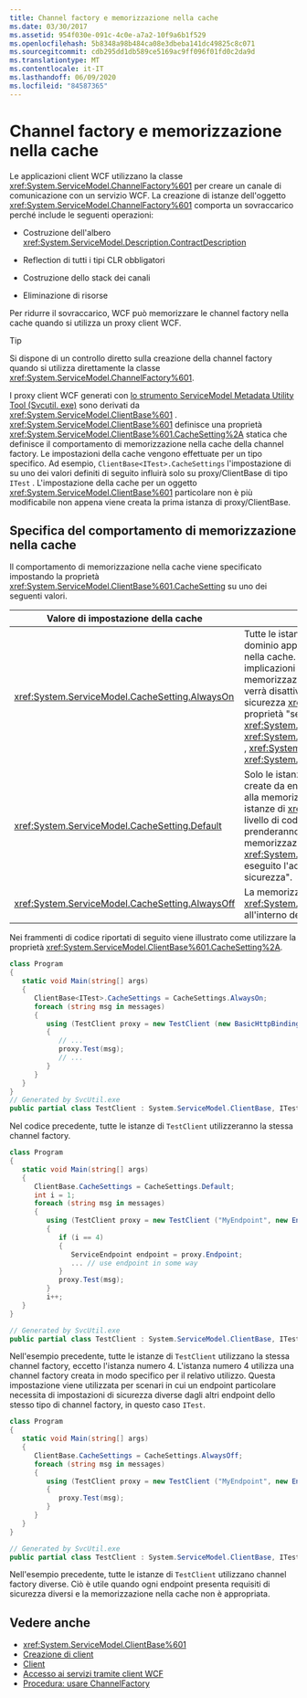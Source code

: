 ```yaml
---
title: Channel factory e memorizzazione nella cache
ms.date: 03/30/2017
ms.assetid: 954f030e-091c-4c0e-a7a2-10f9a6b1f529
ms.openlocfilehash: 5b8348a98b484ca08e3dbeba141dc49825c8c071
ms.sourcegitcommit: cdb295dd1db589ce5169ac9ff096f01fd0c2da9d
ms.translationtype: MT
ms.contentlocale: it-IT
ms.lasthandoff: 06/09/2020
ms.locfileid: "84587365"
---
```

# <a name="channel-factory-and-caching"></a>Channel factory e memorizzazione nella cache

Le applicazioni client WCF utilizzano la classe <xref:System.ServiceModel.ChannelFactory%601> per creare un canale di comunicazione con un servizio WCF.  La creazione di istanze dell'oggetto <xref:System.ServiceModel.ChannelFactory%601> comporta un sovraccarico perché include le seguenti operazioni:

- Costruzione dell'albero <xref:System.ServiceModel.Description.ContractDescription>

- Reflection di tutti i tipi CLR obbligatori

- Costruzione dello stack dei canali

- Eliminazione di risorse

Per ridurre il sovraccarico, WCF può memorizzare le channel factory nella cache quando si utilizza un proxy client WCF.

> [!TIP]
> Si dispone di un controllo diretto sulla creazione della channel factory quando si utilizza direttamente la classe <xref:System.ServiceModel.ChannelFactory%601>.

I proxy client WCF generati con [lo strumento ServiceModel Metadata Utility Tool (Svcutil. exe)](../servicemodel-metadata-utility-tool-svcutil-exe.md) sono derivati da <xref:System.ServiceModel.ClientBase%601> . <xref:System.ServiceModel.ClientBase%601> definisce una proprietà <xref:System.ServiceModel.ClientBase%601.CacheSetting%2A> statica che definisce il comportamento di memorizzazione nella cache della channel factory. Le impostazioni della cache vengono effettuate per un tipo specifico. Ad esempio, `ClientBase<ITest>.CacheSettings` l'impostazione di su uno dei valori definiti di seguito influirà solo su proxy/ClientBase di tipo `ITest` . L'impostazione della cache per un oggetto <xref:System.ServiceModel.ClientBase%601> particolare non è più modificabile non appena viene creata la prima istanza di proxy/ClientBase.

## <a name="specifying-caching-behavior"></a>Specifica del comportamento di memorizzazione nella cache

Il comportamento di memorizzazione nella cache viene specificato impostando la proprietà <xref:System.ServiceModel.ClientBase%601.CacheSetting> su uno dei seguenti valori.

|Valore di impostazione della cache|Descrizione|
|-------------------------|-----------------|
|<xref:System.ServiceModel.CacheSetting.AlwaysOn>|Tutte le istanze di <xref:System.ServiceModel.ClientBase%601> nel dominio applicazione possono partecipare alla memorizzazione nella cache. Lo sviluppatore ha stabilito che non esistono implicazioni negative sulla sicurezza relativamente alla memorizzazione nella cache. La memorizzazione nella cache non verrà disattivata anche se si accede a proprietà con distinzione di sicurezza <xref:System.ServiceModel.ClientBase%601> . Le proprietà "sensibili per la sicurezza" di <xref:System.ServiceModel.ClientBase%601> sono <xref:System.ServiceModel.ClientBase%601.ClientCredentials%2A> , <xref:System.ServiceModel.ClientBase%601.Endpoint%2A> e <xref:System.ServiceModel.ClientBase%601.ChannelFactory%2A> .|
|<xref:System.ServiceModel.CacheSetting.Default>|Solo le istanze di <xref:System.ServiceModel.ClientBase%601> create da endpoint definiti nei file di configurazione partecipano alla memorizzazione nella cache nel dominio applicazione. Tutte le istanze di <xref:System.ServiceModel.ClientBase%601> create a livello di codice all'interno del dominio applicazione non prenderanno parte alla memorizzazione nella cache. Inoltre, la memorizzazione nella cache verrà disabilitata per un'istanza di <xref:System.ServiceModel.ClientBase%601> una volta che viene eseguito l'accesso a una qualsiasi delle proprietà "sensibili per la sicurezza".|
|<xref:System.ServiceModel.CacheSetting.AlwaysOff>|La memorizzazione nella cache è disabilitata per tutte le istanze di <xref:System.ServiceModel.ClientBase%601> di un tipo specifico all'interno del dominio applicazione in questione.|

Nei frammenti di codice riportati di seguito viene illustrato come utilizzare la proprietà <xref:System.ServiceModel.ClientBase%601.CacheSetting%2A>.

```csharp
class Program
{
   static void Main(string[] args)
   {
      ClientBase<ITest>.CacheSettings = CacheSettings.AlwaysOn;
      foreach (string msg in messages)
      {
         using (TestClient proxy = new TestClient (new BasicHttpBinding(), new EndpointAddress(address)))
         {
            // ...
            proxy.Test(msg);
            // ...
         }
      }
   }
}
// Generated by SvcUtil.exe
public partial class TestClient : System.ServiceModel.ClientBase, ITest { }
```

Nel codice precedente, tutte le istanze di `TestClient` utilizzeranno la stessa channel factory.

```csharp
class Program
{
   static void Main(string[] args)
   {
      ClientBase.CacheSettings = CacheSettings.Default;
      int i = 1;
      foreach (string msg in messages)
      {
         using (TestClient proxy = new TestClient ("MyEndpoint", new EndpointAddress(address)))
         {
            if (i == 4)
            {
               ServiceEndpoint endpoint = proxy.Endpoint;
               ... // use endpoint in some way
            }
            proxy.Test(msg);
         }
         i++;
   }
}

// Generated by SvcUtil.exe
public partial class TestClient : System.ServiceModel.ClientBase, ITest {}
```

Nell'esempio precedente, tutte le istanze di `TestClient` utilizzano la stessa channel factory, eccetto l'istanza numero 4. L'istanza numero 4 utilizza una channel factory creata in modo specifico per il relativo utilizzo. Questa impostazione viene utilizzata per scenari in cui un endpoint particolare necessita di impostazioni di sicurezza diverse dagli altri endpoint dello stesso tipo di channel factory, in questo caso `ITest`.

```csharp
class Program
{
   static void Main(string[] args)
   {
      ClientBase.CacheSettings = CacheSettings.AlwaysOff;
      foreach (string msg in messages)
      {
         using (TestClient proxy = new TestClient ("MyEndpoint", new EndpointAddress(address)))
         {
            proxy.Test(msg);
         }
      }
   }
}

// Generated by SvcUtil.exe
public partial class TestClient : System.ServiceModel.ClientBase, ITest {}
```

Nell'esempio precedente, tutte le istanze di `TestClient` utilizzano channel factory diverse. Ciò è utile quando ogni endpoint presenta requisiti di sicurezza diversi e la memorizzazione nella cache non è appropriata.

## <a name="see-also"></a>Vedere anche

- <xref:System.ServiceModel.ClientBase%601>
- [Creazione di client](../building-clients.md)
- [Client](clients.md)
- [Accesso ai servizi tramite client WCF](../accessing-services-using-a-wcf-client.md)
- [Procedura: usare ChannelFactory](how-to-use-the-channelfactory.md)
